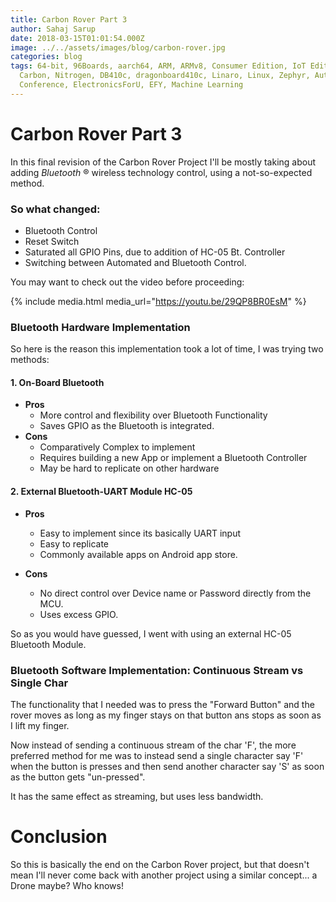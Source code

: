 ```yaml
---
title: Carbon Rover Part 3
author: Sahaj Sarup
date: 2018-03-15T01:01:54.000Z
image: ../../assets/images/blog/carbon-rover.jpg
categories: blog
tags: 64-bit, 96Boards, aarch64, ARM, ARMv8, Consumer Edition, IoT Edition,
  Carbon, Nitrogen, DB410c, dragonboard410c, Linaro, Linux, Zephyr, Automotive,
  Conference, ElectronicsForU, EFY, Machine Learning
---
```

# Carbon Rover Part 3

In this final revision of the Carbon Rover Project I'll be mostly taking about adding _Bluetooth_ ® wireless technology control, using a not-so-expected method.

### So what changed:
- Bluetooth Control
- Reset Switch
- Saturated all GPIO Pins, due to addition of HC-05 Bt. Controller
- Switching between Automated and Bluetooth Control.

You may want to check out the video before proceeding:

{% include media.html media_url="https://youtu.be/29QP8BR0EsM" %}

### Bluetooth Hardware Implementation
So here is the reason this implementation took a lot of time, I was trying two methods:

#### 1. On-Board Bluetooth
- **Pros**
  - More control and flexibility over Bluetooth Functionality
  - Saves GPIO as the Bluetooth is integrated.
- **Cons**
  - Comparatively Complex to implement
  - Requires building a new App or implement a Bluetooth Controller
  - May be hard to replicate on other hardware

#### 2. External Bluetooth-UART Module HC-05
- **Pros**
  - Easy to implement since its basically UART input
  - Easy to replicate
  - Commonly available apps on Android app store.

- **Cons**
  - No direct control over Device name or Password directly from the MCU.
  - Uses excess GPIO.

So as you would have guessed, I went with using an external HC-05 Bluetooth Module.

### Bluetooth Software Implementation: Continuous Stream vs Single Char
The functionality that I needed was to press the "Forward Button" and the rover moves as long as my finger stays on that button ans stops as soon as I lift my finger.

Now instead of sending a continuous stream of the char 'F', the more preferred method for me was to instead send a single character say 'F' when the button is presses and then send another character say 'S' as soon as the button gets "un-pressed".

It has the same effect as streaming, but uses less bandwidth.

# Conclusion
So this is basically the end on the Carbon Rover project, but that doesn't mean I'll never come back with another project using a similar concept... a Drone maybe? Who knows!
